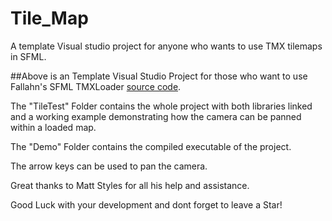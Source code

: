 # Tile_Map
A template Visual studio project for anyone who wants to use TMX tilemaps in SFML.


##Above is an Template Visual Studio Project for those who want to use Fallahn's SFML TMXLoader [source code](https://github.com/fallahn/sfml-tmxloader).

The "TileTest" Folder contains the whole project with both libraries linked and a working example demonstrating how the camera can be panned within a loaded map.

The "Demo" Folder contains the compiled executable of the project.

The arrow keys can be used to pan the camera.

Great thanks to Matt Styles for all his help and assistance.

Good Luck with your development and dont forget to leave a Star!

